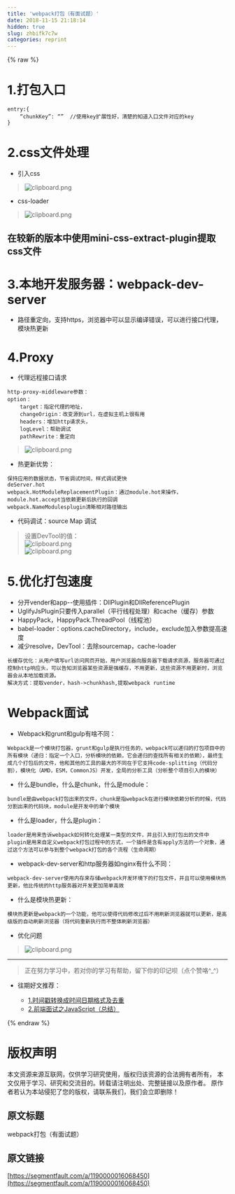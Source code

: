 ```yaml
---
title: 'webpack打包（有面试题）' 
date: 2018-11-15 21:18:14
hidden: true
slug: zhbifk7c7w
categories: reprint
---
```


{% raw %}
<h1>1.&#x6253;&#x5305;&#x5165;&#x53E3;</h1><pre><code>entry:{
    &#x201C;chunkKey&#x201D;: &#x201C;&#x201D;  //&#x4F7F;&#x7528;key&#x6269;&#x5C55;&#x6027;&#x597D;&#xFF0C;&#x6E05;&#x695A;&#x7684;&#x77E5;&#x9053;&#x5165;&#x53E3;&#x6587;&#x4EF6;&#x5BF9;&#x5E94;&#x7684;key 
}</code></pre><h1>2.css&#x6587;&#x4EF6;&#x5904;&#x7406;</h1><ul><li>&#x5F15;&#x5165;css</li></ul><blockquote><span class="img-wrap"><img data-src="/img/bVbfAf7?w=543&amp;h=268" src="https://static.alili.tech/img/bVbfAf7?w=543&amp;h=268" alt="clipboard.png" title="clipboard.png"></span></blockquote><ul><li>css-loader</li></ul><blockquote><span class="img-wrap"><img data-src="/img/bVbfAgz?w=554&amp;h=255" src="https://static.alili.tech/img/bVbfAgz?w=554&amp;h=255" alt="clipboard.png" title="clipboard.png"></span></blockquote><h2>&#x5728;&#x8F83;&#x65B0;&#x7684;&#x7248;&#x672C;&#x4E2D;&#x4F7F;&#x7528;mini-css-extract-plugin&#x63D0;&#x53D6;css&#x6587;&#x4EF6;</h2><h1>3.&#x672C;&#x5730;&#x5F00;&#x53D1;&#x670D;&#x52A1;&#x5668;&#xFF1A;webpack-dev-server</h1><ul><li>&#x8DEF;&#x5F84;&#x91CD;&#x5B9A;&#x5411;&#xFF0C;&#x652F;&#x6301;https&#xFF0C;&#x6D4F;&#x89C8;&#x5668;&#x4E2D;&#x53EF;&#x4EE5;&#x663E;&#x793A;&#x7F16;&#x8BD1;&#x9519;&#x8BEF;&#xFF0C;&#x53EF;&#x4EE5;&#x8FDB;&#x884C;&#x63A5;&#x53E3;&#x4EE3;&#x7406;&#xFF0C;&#x6A21;&#x5757;&#x70ED;&#x66F4;&#x65B0;</li></ul><h1>4.Proxy</h1><ul><li>&#x4EE3;&#x7406;&#x8FDC;&#x7A0B;&#x63A5;&#x53E3;&#x8BF7;&#x6C42;</li></ul><pre><code>http-proxy-middleware&#x53C2;&#x6570;&#xFF1A;
option&#xFF1A;
    target&#xFF1A;&#x6307;&#x5B9A;&#x4EE3;&#x7406;&#x7684;&#x5730;&#x5740;&#xFF0C;
    changeOrigin&#xFF1A;&#x6539;&#x53D8;&#x6E90;&#x5230;url&#xFF0C;&#x5728;&#x865A;&#x62DF;&#x4E3B;&#x673A;&#x4E0A;&#x5F88;&#x6709;&#x7528;
    headers&#xFF1A;&#x589E;&#x52A0;http&#x8BF7;&#x6C42;&#x5934;&#xFF0C;
    logLevel&#xFF1A;&#x5E2E;&#x52A9;&#x8C03;&#x8BD5;
    pathRewrite&#xFF1A;&#x91CD;&#x5B9A;&#x5411;</code></pre><blockquote><span class="img-wrap"><img data-src="/img/bVbfAgV?w=367&amp;h=209" src="https://static.alili.tech/img/bVbfAgV?w=367&amp;h=209" alt="clipboard.png" title="clipboard.png"></span></blockquote><ul><li>&#x70ED;&#x66F4;&#x65B0;&#x4F18;&#x52BF;&#xFF1A;</li></ul><pre><code>&#x4FDD;&#x6301;&#x5E94;&#x7528;&#x7684;&#x6570;&#x636E;&#x72B6;&#x6001;&#xFF0C;&#x8282;&#x7701;&#x8C03;&#x8BD5;&#x65F6;&#x95F4;&#xFF0C;&#x6837;&#x5F0F;&#x8C03;&#x8BD5;&#x66F4;&#x5FEB;
deServer.hot
webpack.HotModuleReplacementPlugin&#xFF1A;&#x901A;&#x8FC7;module.hot&#x6765;&#x64CD;&#x4F5C;&#xFF0C;module.hot.accept&#x5F53;&#x4F9D;&#x8D56;&#x66F4;&#x65B0;&#x540E;&#x6267;&#x884C;&#x7684;&#x56DE;&#x8C03;
webpack.NameModulesplugin&#x6E05;&#x6670;&#x76F8;&#x5BF9;&#x8DEF;&#x5F84;&#x8F93;&#x51FA;</code></pre><ul><li>&#x4EE3;&#x7801;&#x8C03;&#x8BD5;&#xFF1A;source Map &#x8C03;&#x8BD5;</li></ul><blockquote>&#x8BBE;&#x7F6E;DevTool&#x7684;&#x503C;&#xFF1A;<br><span class="img-wrap"><img data-src="/img/bVbfAg5?w=554&amp;h=250" src="https://static.alili.tech/img/bVbfAg5?w=554&amp;h=250" alt="clipboard.png" title="clipboard.png"></span><br><span class="img-wrap"><img data-src="/img/bVbfAg6?w=554&amp;h=217" src="https://static.alili.tech/img/bVbfAg6?w=554&amp;h=217" alt="clipboard.png" title="clipboard.png"></span></blockquote><h1>5.&#x4F18;&#x5316;&#x6253;&#x5305;&#x901F;&#x5EA6;</h1><ul><li>&#x5206;&#x5F00;vender&#x548C;app--&#x4F7F;&#x7528;&#x63D2;&#x4EF6;&#xFF1A;DllPlugin&#x548C;DllReferencePlugin</li><li>UglifyJsPlugin&#x53EA;&#x8981;&#x4F20;&#x5165;parallel&#xFF08;&#x5E73;&#x884C;&#x7EBF;&#x7A0B;&#x5904;&#x7406;&#xFF09;&#x548C;cache&#xFF08;&#x7F13;&#x5B58;&#xFF09;&#x53C2;&#x6570;</li><li>HappyPack&#xFF0C;HappyPack.ThreadPool&#xFF08;&#x7EBF;&#x7A0B;&#x6C60;&#xFF09;</li><li>babel-loader&#xFF1A;options.cacheDirectory&#xFF0C;include&#xFF0C;exclude&#x52A0;&#x5165;&#x53C2;&#x6570;&#x63D0;&#x9AD8;&#x901F;&#x5EA6;</li><li>&#x51CF;&#x5C11;resolve&#xFF0C;DevTool&#xFF1A;&#x53BB;&#x9664;sourcemap&#xFF0C;cache-loader</li></ul><pre><code>&#x957F;&#x7F13;&#x5B58;&#x4F18;&#x5316;&#xFF1A;&#x4ECE;&#x7528;&#x6237;&#x586B;&#x5199;url&#x8BBF;&#x95EE;&#x7F51;&#x9875;&#x5F00;&#x59CB;&#xFF0C;&#x7528;&#x6237;&#x6D4F;&#x89C8;&#x5668;&#x5411;&#x670D;&#x52A1;&#x5668;&#x4E0B;&#x8F7D;&#x8BF7;&#x6C42;&#x8D44;&#x6E90;&#xFF0C;&#x670D;&#x52A1;&#x5668;&#x53EF;&#x901A;&#x8FC7;&#x63A7;&#x5236;http&#x54CD;&#x5E94;&#x5934;&#xFF0C;&#x53EF;&#x4EE5;&#x544A;&#x77E5;&#x6D4F;&#x89C8;&#x5668;&#x67D0;&#x4E9B;&#x8D44;&#x6E90;&#x662F;&#x5F3A;&#x7F13;&#x5B58;&#xFF0C;&#x4E0D;&#x7528;&#x66F4;&#x65B0;&#xFF0C;&#x8FD9;&#x4E9B;&#x8D44;&#x6E90;&#x4E0D;&#x7528;&#x66F4;&#x65B0;&#x65F6;&#xFF0C;&#x6D4F;&#x89C8;&#x5668;&#x4F1A;&#x4ECE;&#x672C;&#x5730;&#x52A0;&#x8F7D;&#x8D44;&#x6E90;&#x3002;
&#x89E3;&#x51B3;&#x65B9;&#x5F0F;&#xFF1A;&#x63D0;&#x53D6;vender&#xFF0C;hash-&gt;chunkhash,&#x63D0;&#x53D6;webpack runtime</code></pre><h1>Webpack&#x9762;&#x8BD5;</h1><ul><li>Webpack&#x548C;grunt&#x548C;gulp&#x6709;&#x5565;&#x4E0D;&#x540C;&#xFF1A;</li></ul><pre><code>Webpack&#x662F;&#x4E00;&#x4E2A;&#x6A21;&#x5757;&#x6253;&#x5305;&#x5668;&#xFF0C;grunt&#x548C;gulp&#x662F;&#x6267;&#x884C;&#x4EFB;&#x52A1;&#x7684;&#xFF0C;webpack&#x53EF;&#x4EE5;&#x9012;&#x5F52;&#x7684;&#x6253;&#x5305;&#x9879;&#x76EE;&#x4E2D;&#x7684;&#x6240;&#x6709;&#x6A21;&#x5757;&#xFF08;&#x9012;&#x5F52;&#xFF1A;&#x6307;&#x5B9A;&#x4E00;&#x4E2A;&#x5165;&#x53E3;&#xFF0C;&#x5206;&#x6790;&#x6A21;&#x5757;&#x7684;&#x4F9D;&#x8D56;&#xFF0C;&#x5B83;&#x4F1A;&#x9012;&#x5F52;&#x7684;&#x67E5;&#x627E;&#x6240;&#x6709;&#x76F8;&#x5173;&#x7684;&#x4F9D;&#x8D56;&#xFF09;&#xFF0C;&#x6700;&#x7EC8;&#x751F;&#x6210;&#x51E0;&#x4E2A;&#x6253;&#x5305;&#x540E;&#x7684;&#x6587;&#x4EF6;&#xFF0C;&#x4ED6;&#x548C;&#x5176;&#x4ED6;&#x7684;&#x5DE5;&#x5177;&#x7684;&#x6700;&#x5927;&#x7684;&#x4E0D;&#x540C;&#x5728;&#x4E8E;&#x5B83;&#x652F;&#x6301;code-splitting&#xFF08;&#x4EE3;&#x7801;&#x5206;&#x5272;&#xFF09;&#xFF0C;&#x6A21;&#x5757;&#x5316;&#xFF08;AMD&#xFF0C;ESM&#xFF0C;CommonJS&#xFF09;&#x5F00;&#x53D1;&#xFF0C;&#x5168;&#x5C40;&#x7684;&#x5206;&#x6790;&#x5DE5;&#x5177;&#xFF08;&#x5206;&#x6790;&#x6574;&#x4E2A;&#x9879;&#x76EE;&#x5F15;&#x5165;&#x7684;&#x6A21;&#x5757;&#xFF09;</code></pre><ul><li>&#x4EC0;&#x4E48;&#x662F;bundle&#xFF0C;&#x4EC0;&#x4E48;&#x662F;chunk&#xFF0C;&#x4EC0;&#x4E48;&#x662F;module&#xFF1A;</li></ul><pre><code>bundle&#x662F;&#x7531;webpack&#x6253;&#x5305;&#x51FA;&#x6765;&#x7684;&#x6587;&#x4EF6;&#xFF0C;chunk&#x662F;&#x6307;webpack&#x5728;&#x8FDB;&#x884C;&#x6A21;&#x5757;&#x4F9D;&#x8D56;&#x5206;&#x6790;&#x7684;&#x65F6;&#x5019;&#xFF0C;&#x4EE3;&#x7801;&#x5206;&#x5272;&#x51FA;&#x6765;&#x7684;&#x4EE3;&#x7801;&#x5757;&#xFF0C;module&#x662F;&#x5F00;&#x53D1;&#x4E2D;&#x7684;&#x5355;&#x4E2A;&#x6A21;&#x5757;</code></pre><ul><li>&#x4EC0;&#x4E48;&#x662F;loader&#xFF0C;&#x4EC0;&#x4E48;&#x662F;plugin&#xFF1A;</li></ul><pre><code>loader&#x662F;&#x7528;&#x6765;&#x544A;&#x8BC9;webpack&#x5982;&#x4F55;&#x8F6C;&#x5316;&#x5904;&#x7406;&#x67D0;&#x4E00;&#x7C7B;&#x578B;&#x7684;&#x6587;&#x4EF6;&#xFF0C;&#x5E76;&#x4E14;&#x5F15;&#x5165;&#x5230;&#x6253;&#x5305;&#x51FA;&#x7684;&#x6587;&#x4EF6;&#x4E2D;
plugin&#x662F;&#x7528;&#x6765;&#x81EA;&#x5B9A;&#x4E49;webpack&#x6253;&#x5305;&#x8FC7;&#x7A0B;&#x4E2D;&#x7684;&#x65B9;&#x5F0F;&#xFF0C;&#x4E00;&#x4E2A;&#x63D2;&#x4EF6;&#x662F;&#x542B;&#x6709;apply&#x65B9;&#x6CD5;&#x7684;&#x4E00;&#x4E2A;&#x5BF9;&#x8C61;&#xFF0C;&#x901A;&#x8FC7;&#x8FD9;&#x4E2A;&#x65B9;&#x6CD5;&#x53EF;&#x4EE5;&#x53C2;&#x4E0E;&#x5230;&#x6574;&#x4E2A;webpack&#x6253;&#x5305;&#x7684;&#x5404;&#x4E2A;&#x6D41;&#x7A0B;&#xFF08;&#x751F;&#x547D;&#x5468;&#x671F;&#xFF09;</code></pre><ul><li>webpack-dev-server&#x548C;http&#x670D;&#x52A1;&#x5668;&#x5982;nginx&#x6709;&#x4EC0;&#x4E48;&#x4E0D;&#x540C;&#xFF1A;</li></ul><pre><code>webpack-dev-server&#x4F7F;&#x7528;&#x5185;&#x5B58;&#x6765;&#x5B58;&#x50A8;webpack&#x5F00;&#x53D1;&#x73AF;&#x5883;&#x4E0B;&#x7684;&#x6253;&#x5305;&#x6587;&#x4EF6;&#xFF0C;&#x5E76;&#x4E14;&#x53EF;&#x4EE5;&#x4F7F;&#x7528;&#x6A21;&#x5757;&#x70ED;&#x66F4;&#x65B0;&#xFF0C;&#x4ED6;&#x6BD4;&#x4F20;&#x7EDF;&#x7684;http&#x670D;&#x52A1;&#x5668;&#x5BF9;&#x5F00;&#x53D1;&#x66F4;&#x52A0;&#x7B80;&#x5355;&#x9AD8;&#x6548;</code></pre><ul><li>&#x4EC0;&#x4E48;&#x662F;&#x6A21;&#x5757;&#x70ED;&#x66F4;&#x65B0;&#xFF1A;</li></ul><pre><code>&#x6A21;&#x5757;&#x70ED;&#x66F4;&#x65B0;&#x662F;webpack&#x7684;&#x4E00;&#x4E2A;&#x529F;&#x80FD;&#xFF0C;&#x4ED6;&#x53EF;&#x4EE5;&#x4F7F;&#x5F97;&#x4EE3;&#x7801;&#x4FEE;&#x6539;&#x8FC7;&#x540E;&#x4E0D;&#x7528;&#x5237;&#x65B0;&#x6D4F;&#x89C8;&#x5668;&#x5C31;&#x53EF;&#x4EE5;&#x66F4;&#x65B0;&#xFF0C;&#x662F;&#x9AD8;&#x7EA7;&#x7248;&#x7684;&#x81EA;&#x52A8;&#x5237;&#x65B0;&#x6D4F;&#x89C8;&#x5668;&#xFF08;&#x5C06;&#x4EE3;&#x7801;&#x91CD;&#x65B0;&#x6267;&#x884C;&#x800C;&#x4E0D;&#x6574;&#x4F53;&#x5237;&#x65B0;&#x6D4F;&#x89C8;&#x5668;&#xFF09;</code></pre><ul><li>&#x4F18;&#x5316;&#x95EE;&#x9898;</li></ul><blockquote><span class="img-wrap"><img data-src="/img/bVbfAhN?w=554&amp;h=278" src="https://static.alili.tech/img/bVbfAhN?w=554&amp;h=278" alt="clipboard.png" title="clipboard.png"></span></blockquote><hr><blockquote>&#x6B63;&#x5728;&#x52AA;&#x529B;&#x5B66;&#x4E60;&#x4E2D;&#xFF0C;&#x82E5;&#x5BF9;&#x4F60;&#x7684;&#x5B66;&#x4E60;&#x6709;&#x5E2E;&#x52A9;&#xFF0C;&#x7559;&#x4E0B;&#x4F60;&#x7684;&#x5370;&#x8BB0;&#x5457;&#xFF08;&#x70B9;&#x4E2A;&#x8D5E;&#x54AF;^_^&#xFF09;</blockquote><ul><li><p>&#x5F80;&#x671F;&#x597D;&#x6587;&#x63A8;&#x8350;&#xFF1A;</p><ul><li><a href="https://segmentfault.com/a/1190000016068264">1.&#x65F6;&#x95F4;&#x6233;&#x8F6C;&#x6362;&#x6210;&#x65F6;&#x95F4;&#x65E5;&#x671F;&#x683C;&#x5F0F;&#x53CA;&#x53BB;&#x91CD;</a></li><li><a href="https://segmentfault.com/a/1190000015294769">2.&#x524D;&#x7AEF;&#x9762;&#x8BD5;&#x4E4B;JavaScript&#xFF08;&#x603B;&#x7ED3;&#xFF09;</a></li></ul></li></ul>
{% endraw %}

# 版权声明
本文资源来源互联网，仅供学习研究使用，版权归该资源的合法拥有者所有，
本文仅用于学习、研究和交流目的。转载请注明出处、完整链接以及原作者。
原作者若认为本站侵犯了您的版权，请联系我们，我们会立即删除！

## 原文标题
webpack打包（有面试题）

## 原文链接
[https://segmentfault.com/a/1190000016068450](https://segmentfault.com/a/1190000016068450)

